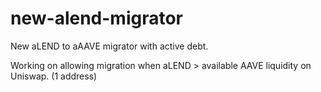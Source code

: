 # new-alend-migrator
New aLEND to aAAVE migrator with active debt.
 
Working on allowing migration when aLEND > available AAVE liquidity on Uniswap. (1 address)

